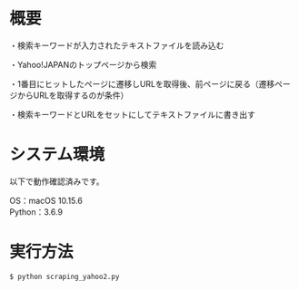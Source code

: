 # 概要

・検索キーワードが入力されたテキストファイルを読み込む

・Yahoo!JAPANのトップページから検索

・1番目にヒットしたページに遷移しURLを取得後、前ページに戻る（遷移ページからURLを取得するのが条件）

・検索キーワードとURLをセットにしてテキストファイルに書き出す


# システム環境

以下で動作確認済みです。

OS：macOS 10.15.6  
Python：3.6.9


# 実行方法

```
$ python scraping_yahoo2.py
```
